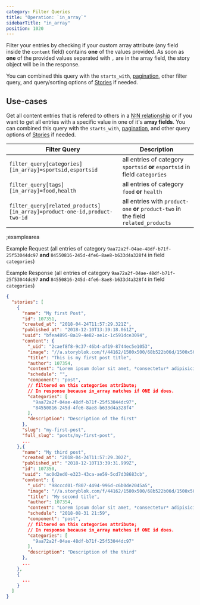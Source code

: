 ```yaml
---
category: Filter Queries
title: "Operation: `in_array`"
sidebarTitle: "in_array"
position: 1020
---
```


Filter your entries by checking if your custom array attribute (any field inside the `content` field) contains **one** of the values provided. As soon as **one** of the provided values separated with `,` are in the array field, the story object will be in the response. 

You can combined this query with the `starts_with`, [pagination](#/topics/pagination), other filter query, and query/sorting options of [Stories](#/core-resources/stories/retrieve-multiple-stories) if needed.

## Use-cases

Get all content entries that is refered to others in a [N:N relationship](https://www.storyblok.com/tp/how-to-build-a-content-relationship) or if you want to get all entries with a specific value in one of it's **array fields**. You can combined this query with the `starts_with`, [pagination](#/topics/pagination), and other query options of [Stories](#/core-resources/stories/retrieve-multiple-stories) if needed.

| Filter Query | Description |
|--|--|
| `filter_query[categories][in_array]=sportsid,esportsid` | all entries of category `sportsid` **or** `esportsid` in field `categories` |
| `filter_query[tags][in_array]=food,health` | all entries of category `food` **or** `health` |
| `filter_query[related_products][in_array]=product-one-id,product-two-id` | all entries with `product-one` **or** `product-two` in the field `related_products` |

;examplearea

Example Request (all entries of category `9aa72a2f-04ae-48df-b71f-25f53044dc97` **and** `84550816-245d-4fe6-8ae8-b633d4a328f4` in field `categories`)

<RequestExample url="https://api.storyblok.com/v1/cdn/stories/?filter_query[categories][in_array]=9aa72a2f-04ae-48df-b71f-25f53044dc97,84550816-245d-4fe6-8ae8-b633d4a328f4&token=ask9soUkv02QqbZgmZdeDAtt"></RequestExample>

Example Response (all entries of category `9aa72a2f-04ae-48df-b71f-25f53044dc97` **and** `84550816-245d-4fe6-8ae8-b633d4a328f4` in field `categories`)

```json
{
  "stories": [
    {
      "name": "My first Post",
      "id": 107351,
      "created_at": "2018-04-24T11:57:29.321Z",
      "published_at": "2018-12-10T13:39:18.061Z",
      "uuid": "bfea4895-8a19-4e82-ae1c-1c591dce3094",
      "content": {
        "_uid": "2caef8f8-9c37-46b4-af19-8744ec5e1053",
        "image": "//a.storyblok.com/f/44162/1500x500/68b522b06d/1500x500.jpeg",
        "title": "This is my first post title",
        "author": 107354,
        "content": "Lorem ipsum dolor sit amet, *consectetur* adipisicing elit, sed do eiusmod\ntempor...",
        "schedule": "",
        "component": "post",
        // filtered on this categories attribute;
        // In response because in_array matches if ONE id does.
        "categories": [
          "9aa72a2f-04ae-48df-b71f-25f53044dc97",
          "84550816-245d-4fe6-8ae8-b633d4a328f4"
        ],
        "description": "Description of the first"
      },
      "slug": "my-first-post",
      "full_slug": "posts/my-first-post",
      ...
    },{
      "name": "My third post",
      "created_at": "2018-04-24T11:57:29.302Z",
      "published_at": "2018-12-10T13:39:31.999Z",
      "id": 107350,
      "uuid": "ac0d2ed0-e323-43ca-ae59-5cd7d38683cb",
      "content": {
        "_uid": "98cccd01-f807-4494-996d-c6b0de2045a5",
        "image": "//a.storyblok.com/f/44162/1500x500/68b522b06d/1500x500.jpeg",
        "title": "My second title",
        "author": 107354,
        "content": "Lorem ipsum dolor sit amet, *consectetur* adipisicing elit, sed do eiusmod\ntempor incididunt ut **labore et dolore magna aliqua**. Ut enim ad minim veniam,\nquis nostrud exercitation.",
        "schedule": "2018-08-31 21:59",
        "component": "post",
        // filtered on this categories attribute;
        // In response because in_array matches if ONE id does.
        "categories": [
          "9aa72a2f-04ae-48df-b71f-25f53044dc97"
        ],
        "description": "Description of the third"
      },
      ...
    },
    {
      ...
    }
  ]
}
```

